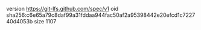 version https://git-lfs.github.com/spec/v1
oid sha256:c6e65a79c8daf99a31fddaa944fac50af2a95398442e20efcd1c722740d4053b
size 1107
